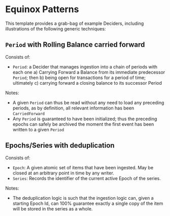 # Equinox Patterns

This template provides a grab-bag of example Deciders, including illustrations of the following generic techniques:

## `Period` with Rolling Balance carried forward

Consists of:

- `Period`: a Decider that manages ingestion into a chain of periods with each one
  a) Carrying Forward a Balance from its immediate predecessor `Period`; then
  b) being open for transactions for a period of time; ultimately
  c) carrying forward a closing balance to its successor Period
  
Notes:
- A given `Period` can thus be read without any need to load any preceding periods, as by definition, all relevant information has been `CarriedForward`
- Any `Period` is guaranteed to have been initialized; thus the preceding epochs can safely be archived the moment the first event has been written to a given `Period`

## Epochs/Series with deduplication

Consists of:

- `Epoch`: A given atomic set of items that have been ingested. May be closed at an arbitrary point in time by any writer.
- `Series`: Records the identifier of the current active Epoch of the series.

Notes:
- The deduplication logic is such that the ingestion logic can, given a starting Epoch Id, can 100% guarantee exactly a single copy of the item will be stored in the series as a whole.

